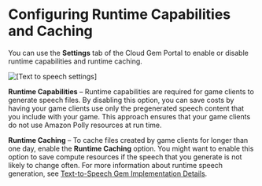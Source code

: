 # Configuring Runtime Capabilities and Caching<a name="cloud-canvas-cloud-gem-text-to-speech-runtime"></a>

You can use the **Settings** tab of the Cloud Gem Portal to enable or disable runtime capabilities and runtime caching\.

![\[Text to speech settings\]](http://docs.aws.amazon.com/lumberyard/latest/userguide/images/cloud-canvas-cloud-gem-text-to-speech-runtime-1.png)

**Runtime Capabilities** – Runtime capabilities are required for game clients to generate speech files\. By disabling this option, you can save costs by having your game clients use only the pregenerated speech content that you include with your game\. This approach ensures that your game clients do not use Amazon Polly resources at run time\.

**Runtime Caching** – To cache files created by game clients for longer than one day, enable the **Runtime Caching** option\. You might want to enable this option to save compute resources if the speech that you generate is not likely to change often\. For more information about runtime speech generation, see [Text\-to\-Speech Gem Implementation Details](cloud-canvas-cloud-gem-text-to-speech-details.md)\.